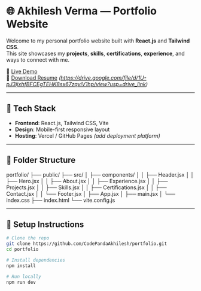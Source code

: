 # 🌐 Akhilesh Verma — Portfolio Website

Welcome to my personal portfolio website built with **React.js** and **Tailwind CSS**.  
This site showcases my **projects**, **skills**, **certifications**, **experience**, and ways to connect with me.

🔗 [Live Demo](https://your-deployment-url.com)  
🧾 [Download Resume](#) *(https://drive.google.com/file/d/1U-pJ3ijxhfBFCEgTEHK8sx67zqviV1hp/view?usp=drive_link)*

---

## 🚀 Tech Stack

- **Frontend**: React.js, Tailwind CSS, Vite
- **Design**: Mobile-first responsive layout
- **Hosting**: Vercel / GitHub Pages *(add deployment platform)*

---

## 📁 Folder Structure

portfolio/
├── public/
├── src/
│ ├── components/
│ │ ├── Header.jsx
│ │ ├── Hero.jsx
│ │ ├── About.jsx
│ │ ├── Experience.jsx
│ │ ├── Projects.jsx
│ │ ├── Skills.jsx
│ │ ├── Certifications.jsx
│ │ ├── Contact.jsx
│ │ └── Footer.jsx
│ ├── App.jsx
│ ├── main.jsx
│ └── index.css
├── index.html
└── vite.config.js


---

## 🔧 Setup Instructions

```bash
# Clone the repo
git clone https://github.com/CodePandaAkhilesh/portfolio.git
cd portfolio

# Install dependencies
npm install

# Run locally
npm run dev
